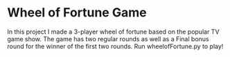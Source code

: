 # Wheel of Fortune Game
In this project I made a 3-player wheel of fortune based on the popular TV game show. The game has two regular rounds as well as a Final bonus round for the winner of the first two rounds. Run wheelofFortune.py to play!